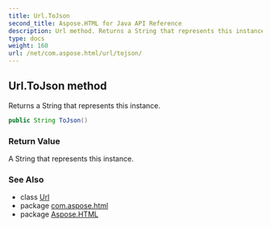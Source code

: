 ```yaml
---
title: Url.ToJson
second_title: Aspose.HTML for Java API Reference
description: Url method. Returns a String that represents this instance
type: docs
weight: 160
url: /net/com.aspose.html/url/tojson/
---
```

## Url.ToJson method

Returns a String that represents this instance.

```java
public String ToJson()
```

### Return Value

A String that represents this instance.

### See Also

* class [Url](../)
* package [com.aspose.html](../../url/)
* package [Aspose.HTML](../../../)
